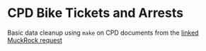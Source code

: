 # CPD Bike Tickets and Arrests

Basic data cleanup using `make` on CPD documents from the [linked MuckRock request](https://www.muckrock.com/foi/chicago-169/bike-tickets-arrest-38464/)
